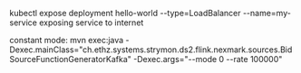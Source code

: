 kubectl expose deployment hello-world --type=LoadBalancer --name=my-service
exposing service to internet

constant mode:
mvn exec:java -Dexec.mainClass="ch.ethz.systems.strymon.ds2.flink.nexmark.sources.BidSourceFunctionGeneratorKafka" -Dexec.args="--mode 0 --rate 100000"
